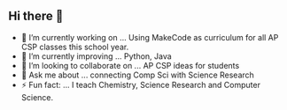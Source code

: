 ## Hi there 👋


- 🔭 I’m currently working on ... Using MakeCode as curriculum for all AP CSP classes this school year.
- 🌱 I’m currently improving ... Python, Java
- 👯 I’m looking to collaborate on ... AP CSP ideas for students
- 💬 Ask me about ... connecting Comp Sci with Science Research
- ⚡ Fun fact: ... I teach Chemistry, Science Research and Computer Science.

